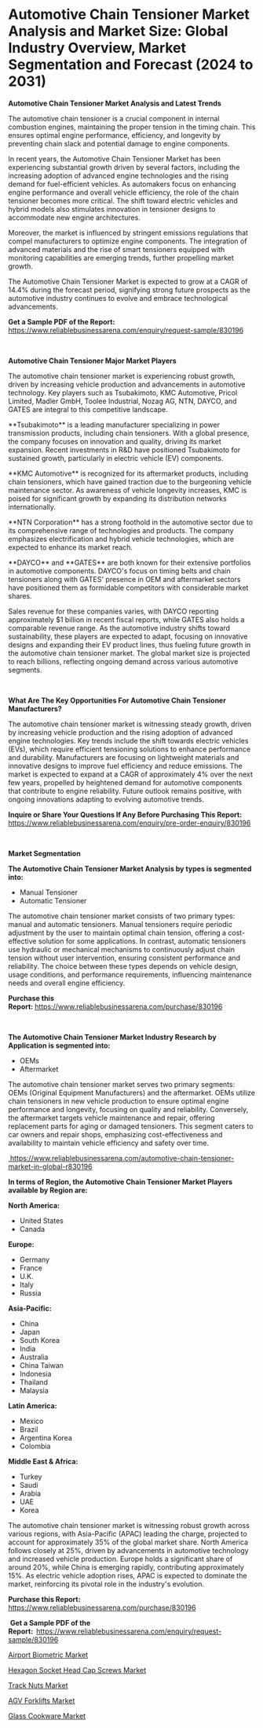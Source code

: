 <p><h1>Automotive Chain Tensioner Market Analysis and Market Size: Global Industry Overview, Market Segmentation and Forecast (2024 to 2031)</h1></p><p><strong>Automotive Chain Tensioner Market Analysis and Latest Trends</strong></p>
<p><p>The automotive chain tensioner is a crucial component in internal combustion engines, maintaining the proper tension in the timing chain. This ensures optimal engine performance, efficiency, and longevity by preventing chain slack and potential damage to engine components. </p><p>In recent years, the Automotive Chain Tensioner Market has been experiencing substantial growth driven by several factors, including the increasing adoption of advanced engine technologies and the rising demand for fuel-efficient vehicles. As automakers focus on enhancing engine performance and overall vehicle efficiency, the role of the chain tensioner becomes more critical. The shift toward electric vehicles and hybrid models also stimulates innovation in tensioner designs to accommodate new engine architectures.</p><p>Moreover, the market is influenced by stringent emissions regulations that compel manufacturers to optimize engine components. The integration of advanced materials and the rise of smart tensioners equipped with monitoring capabilities are emerging trends, further propelling market growth. </p><p>The Automotive Chain Tensioner Market is expected to grow at a CAGR of 14.4% during the forecast period, signifying strong future prospects as the automotive industry continues to evolve and embrace technological advancements.</p></p>
<p><strong>Get a Sample PDF of the Report:&nbsp;</strong> <a href="https://www.reliablebusinessarena.com/enquiry/request-sample/830196?utm_campaign=1871&utm_medium=2&utm_source=Github&utm_content=ia&utm_term=18122024&utm_id=automotive-chain-tensioner">https://www.reliablebusinessarena.com/enquiry/request-sample/830196</a></p>
<p>&nbsp;</p>
<p><strong>Automotive Chain Tensioner Major Market Players</strong></p>
<p><p>The automotive chain tensioner market is experiencing robust growth, driven by increasing vehicle production and advancements in automotive technology. Key players such as Tsubakimoto, KMC Automotive, Pricol Limited, Madler GmbH, Toolee Industrial, Nozag AG, NTN, DAYCO, and GATES are integral to this competitive landscape.</p><p>**Tsubakimoto** is a leading manufacturer specializing in power transmission products, including chain tensioners. With a global presence, the company focuses on innovation and quality, driving its market expansion. Recent investments in R&D have positioned Tsubakimoto for sustained growth, particularly in electric vehicle (EV) components.</p><p>**KMC Automotive** is recognized for its aftermarket products, including chain tensioners, which have gained traction due to the burgeoning vehicle maintenance sector. As awareness of vehicle longevity increases, KMC is poised for significant growth by expanding its distribution networks internationally.</p><p>**NTN Corporation** has a strong foothold in the automotive sector due to its comprehensive range of technologies and products. The company emphasizes electrification and hybrid vehicle technologies, which are expected to enhance its market reach.</p><p>**DAYCO** and **GATES** are both known for their extensive portfolios in automotive components. DAYCO's focus on timing belts and chain tensioners along with GATES' presence in OEM and aftermarket sectors have positioned them as formidable competitors with considerable market shares.</p><p>Sales revenue for these companies varies, with DAYCO reporting approximately $1 billion in recent fiscal reports, while GATES also holds a comparable revenue range. As the automotive industry shifts toward sustainability, these players are expected to adapt, focusing on innovative designs and expanding their EV product lines, thus fueling future growth in the automotive chain tensioner market. The global market size is projected to reach billions, reflecting ongoing demand across various automotive segments.</p></p>
<p>&nbsp;</p>
<p><strong>What Are The Key Opportunities For Automotive Chain Tensioner Manufacturers?</strong></p>
<p><p>The automotive chain tensioner market is witnessing steady growth, driven by increasing vehicle production and the rising adoption of advanced engine technologies. Key trends include the shift towards electric vehicles (EVs), which require efficient tensioning solutions to enhance performance and durability. Manufacturers are focusing on lightweight materials and innovative designs to improve fuel efficiency and reduce emissions. The market is expected to expand at a CAGR of approximately 4% over the next few years, propelled by heightened demand for automotive components that contribute to engine reliability. Future outlook remains positive, with ongoing innovations adapting to evolving automotive trends.</p></p>
<p><strong>Inquire or Share Your Questions If Any Before Purchasing This Report:</strong> <a href="https://www.reliablebusinessarena.com/enquiry/pre-order-enquiry/830196?utm_campaign=1871&utm_medium=2&utm_source=Github&utm_content=ia&utm_term=18122024&utm_id=automotive-chain-tensioner">https://www.reliablebusinessarena.com/enquiry/pre-order-enquiry/830196</a></p>
<p>&nbsp;</p>
<p><strong>Market Segmentation</strong></p>
<p><strong>The Automotive Chain Tensioner Market Analysis by types is segmented into:</strong></p>
<p><ul><li>Manual Tensioner</li><li>Automatic Tensioner</li></ul></p>
<p><p>The automotive chain tensioner market consists of two primary types: manual and automatic tensioners. Manual tensioners require periodic adjustment by the user to maintain optimal chain tension, offering a cost-effective solution for some applications. In contrast, automatic tensioners use hydraulic or mechanical mechanisms to continuously adjust chain tension without user intervention, ensuring consistent performance and reliability. The choice between these types depends on vehicle design, usage conditions, and performance requirements, influencing maintenance needs and overall engine efficiency.</p></p>
<p><strong>Purchase this Report:&nbsp;</strong><a href="https://www.reliablebusinessarena.com/purchase/830196?utm_campaign=1871&utm_medium=2&utm_source=Github&utm_content=ia&utm_term=18122024&utm_id=automotive-chain-tensioner">https://www.reliablebusinessarena.com/purchase/830196</a></p>
<p>&nbsp;</p>
<p><strong>The Automotive Chain Tensioner Market Industry Research by Application is segmented into:</strong></p>
<p><ul><li>OEMs</li><li>Aftermarket</li></ul></p>
<p><p>The automotive chain tensioner market serves two primary segments: OEMs (Original Equipment Manufacturers) and the aftermarket. OEMs utilize chain tensioners in new vehicle production to ensure optimal engine performance and longevity, focusing on quality and reliability. Conversely, the aftermarket targets vehicle maintenance and repair, offering replacement parts for aging or damaged tensioners. This segment caters to car owners and repair shops, emphasizing cost-effectiveness and availability to maintain vehicle efficiency and safety over time.</p></p>
<p><a href="https://www.reliablebusinessarena.com/automotive-chain-tensioner-market-in-global-r830196?utm_campaign=1871&utm_medium=2&utm_source=Github&utm_content=ia&utm_term=18122024&utm_id=automotive-chain-tensioner">&nbsp;https://www.reliablebusinessarena.com/automotive-chain-tensioner-market-in-global-r830196</a></p>
<p><strong>In terms of Region, the Automotive Chain Tensioner Market Players available by Region are:</strong></p>
<p>
    <p> <strong> North America: </strong>
        <ul>
            <li>United States</li>
            <li>Canada</li>
        </ul>
        </p> 
    <p> <strong> Europe: </strong>
        <ul>
            <li>Germany</li>
            <li>France</li>
            <li>U.K.</li>
            <li>Italy</li>
            <li>Russia</li>
        </ul>
        </p> 
    <p> <strong> Asia-Pacific: </strong>
        <ul>
            <li>China</li>
            <li>Japan</li>
            <li>South Korea</li>
            <li>India</li>
            <li>Australia</li>
            <li>China Taiwan</li>
            <li>Indonesia</li>
            <li>Thailand</li>
            <li>Malaysia</li>
        </ul>
        </p> 
    <p> <strong> Latin America: </strong>
        <ul>
            <li>Mexico</li>
            <li>Brazil</li>
            <li>Argentina Korea</li>
            <li>Colombia</li>
        </ul>
        </p> 
    <p> <strong> Middle East & Africa: </strong>
        <ul>
            <li>Turkey</li>
            <li>Saudi</li>
            <li>Arabia</li>
            <li>UAE</li>
            <li>Korea</li>
        </ul>
    </p>
    </p>
<p><p>The automotive chain tensioner market is witnessing robust growth across various regions, with Asia-Pacific (APAC) leading the charge, projected to account for approximately 35% of the global market share. North America follows closely at 25%, driven by advancements in automotive technology and increased vehicle production. Europe holds a significant share of around 20%, while China is emerging rapidly, contributing approximately 15%. As electric vehicle adoption rises, APAC is expected to dominate the market, reinforcing its pivotal role in the industry's evolution.</p></p>
<p><strong>Purchase this Report: </strong><a href="https://www.reliablebusinessarena.com/purchase/830196?utm_campaign=1871&utm_medium=2&utm_source=Github&utm_content=ia&utm_term=18122024&utm_id=automotive-chain-tensioner">https://www.reliablebusinessarena.com/purchase/830196</a></p>
<p>&nbsp;<strong>Get a Sample PDF of the Report:&nbsp;&nbsp;</strong><a href="https://www.reliablebusinessarena.com/enquiry/request-sample/830196?utm_campaign=1871&utm_medium=2&utm_source=Github&utm_content=ia&utm_term=18122024&utm_id=automotive-chain-tensioner">https://www.reliablebusinessarena.com/enquiry/request-sample/830196</a></p>
<p><strong></strong></p>
<p><p><a href="https://www.linkedin.com/pulse/revenue-analysis-forecast-airport-biometric-market-149-cagr-qmlse?utm_campaign=1871&utm_medium=2&utm_source=Github&utm_content=ia&utm_term=18122024&utm_id=automotive-chain-tensioner">Airport Biometric Market</a></p><p><a href="https://www.linkedin.com/pulse/future-innovation-global-hexagon-socket-head-cap-screws-market-uv74e?utm_campaign=1871&utm_medium=2&utm_source=Github&utm_content=ia&utm_term=18122024&utm_id=automotive-chain-tensioner">Hexagon Socket Head Cap Screws Market</a></p><p><a href="https://www.linkedin.com/pulse/track-nuts-market-insights-industry-development-projected-cagr-mfkof?utm_campaign=1871&utm_medium=2&utm_source=Github&utm_content=ia&utm_term=18122024&utm_id=automotive-chain-tensioner">Track Nuts Market</a></p><p><a href="https://www.linkedin.com/pulse/agv-forklifts-market-analysis-forecast-116-cagr-detailed-evaluation-7bkae?utm_campaign=1871&utm_medium=2&utm_source=Github&utm_content=ia&utm_term=18122024&utm_id=automotive-chain-tensioner">AGV Forklifts Market</a></p><p><a href="https://www.linkedin.com/pulse/in-depth-glass-cookware-market-report-growth-evaluation-cd6ic?utm_campaign=1871&utm_medium=2&utm_source=Github&utm_content=ia&utm_term=18122024&utm_id=automotive-chain-tensioner">Glass Cookware Market</a></p></p>